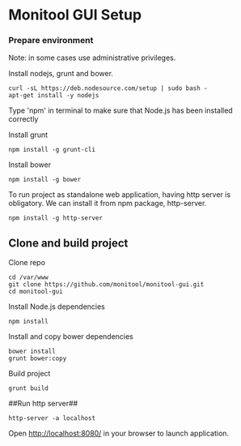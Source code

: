 # Monitool GUI Setup #

### Prepare environment ###

Note: in some cases use administrative privileges.

Install nodejs, grunt and bower.

```
curl -sL https://deb.nodesource.com/setup | sudo bash -
apt-get install -y nodejs
```
Type 'npm' in terminal to make sure that Node.js has been installed correctly

Install grunt
```
npm install -g grunt-cli
```

Install bower
```
npm install -g bower
```
To run project as standalone web application, having http server is obligatory. We can install it from npm package, http-server.
```
npm install -g http-server
```

## Clone and build project ##
Clone repo
```
cd /var/www
git clone https://github.com/monitool/monitool-gui.git
cd monitool-gui
```

Install Node.js dependencies
```
npm install
```

Install and copy bower dependencies
```
bower install
grunt bower:copy
```

Build project
```
grunt build
```

##Run http server##
```
http-server -a localhost
```

Open [http://localhost:8080/](http://localhost:8080/) in your browser to launch application.
